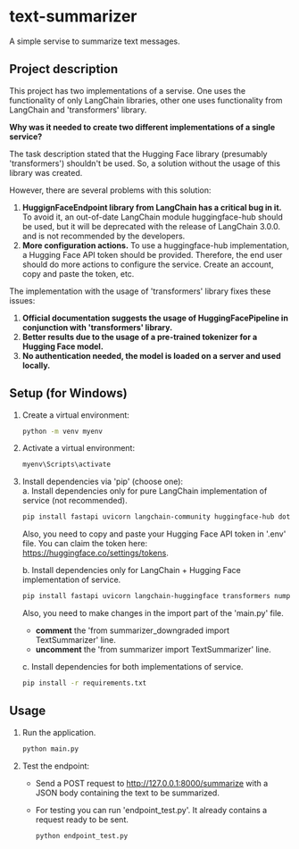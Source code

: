 # text-summarizer

A simple servise to summarize text messages.  

## Project description

This project has two implementations of a servise. One uses the functionality of only LangChain libraries, other one uses functionality from LangChain and 'transformers' library.

**Why was it needed to create two different implementations of a single service?**  

The task description stated that the Hugging Face library (presumably 'transformers') shouldn't be used. So, a solution without the usage of this library was created.

However, there are several problems with this solution:  
1. **HuggignFaceEndpoint library from LangChain has a critical bug in it.** To avoid it, an out-of-date LangChain module huggingface-hub should be used, but it will be deprecated with the release of LangChain 3.0.0. and is not recommended by the developers.  
2. **More configuration actions.** To use a huggingface-hub implementation, a Hugging Face API token should be provided. Therefore, the end user should do more actions to configure the service. Create an account, copy and paste the token, etc.

The implementation with the usage of 'transformers' library fixes these issues:  
1. **Official documentation suggests the usage of HuggingFacePipeline in conjunction with 'transformers' library.** 
2. **Better results due to the usage of a pre-trained tokenizer for a Hugging Face model.**
3. **No authentication needed, the model is loaded on a server and used locally.**

## Setup (for Windows)

1. Create a virtual environment:

    ```bash
    python -m venv myenv
    ```
2. Activate a virtual environment:    



    ```bash
    myenv\Scripts\activate
    ```

3. Install dependencies via 'pip' (choose one):  
a. Install dependencies only for pure LangChain implementation of service (not recommended).  

    ```bash
    pip install fastapi uvicorn langchain-community huggingface-hub dotenv
    ```  
   Also, you need to copy and paste your Hugging Face API token in '.env' file. You can claim the token here: https://huggingface.co/settings/tokens.

   b. Install dependencies only for LangChain + Hugging Face implementation of service.

   ```bash
   pip install fastapi uvicorn langchain-huggingface transformers numpy<2
    ```  
   Also, you need to make changes in the import part of the 'main.py' file.  
   - **comment** the 'from summarizer_downgraded import TextSummarizer' line.
   - **uncomment** the 'from summarizer import TextSummarizer' line.
 
   c. Install dependencies for both implementations of service.

   ```bash
   pip install -r requirements.txt
   ```  


## Usage
1. Run the application.

   ```bash
   python main.py
   ```
2. Test the endpoint:  
   - Send a POST request to http://127.0.0.1:8000/summarize with a JSON body containing the text to be summarized.

   * For testing you can run 'endpoint_test.py'. It already contains a request ready to be sent.  

        ```bash
        python endpoint_test.py
        ``` 
